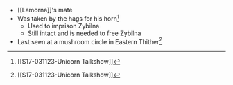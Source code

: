 - [[Lamorna]]'s mate
- Was taken by the hags for his horn[^s17]
	- Used to imprison Zybilna
	- Still intact and is needed to free Zybilna
- Last seen at a mushroom circle in Eastern Thither[^s17]



[^s17]: [[S17-031123-Unicorn Talkshow]]